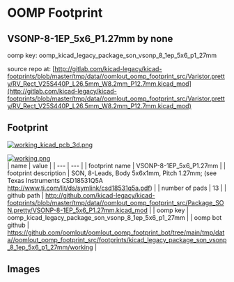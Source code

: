 # OOMP Footprint  
## VSONP-8-1EP_5x6_P1.27mm  by none  
  
oomp key: oomp_kicad_legacy_package_son_vsonp_8_1ep_5x6_p1_27mm  
  
source repo at: [http://gitlab.com/kicad-legacy/kicad-footprints/blob/master/tmp/data//oomlout_oomp_footprint_src/Varistor.pretty/RV_Rect_V25S440P_L26.5mm_W8.2mm_P12.7mm.kicad_mod](http://gitlab.com/kicad-legacy/kicad-footprints/blob/master/tmp/data//oomlout_oomp_footprint_src/Varistor.pretty/RV_Rect_V25S440P_L26.5mm_W8.2mm_P12.7mm.kicad_mod)  
## Footprint  
  
[![working_kicad_pcb_3d.png](working_kicad_pcb_3d_600.png)](working_kicad_pcb_3d.png)  
  
[![working.png](working_600.png)](working.png)  
| name | value | 
| --- | --- | 
| footprint name | VSONP-8-1EP_5x6_P1.27mm | 
| footprint description | SON, 8-Leads, Body 5x6x1mm, Pitch 1.27mm; (see Texas Instruments CSD18531Q5A http://www.ti.com/lit/ds/symlink/csd18531q5a.pdf) | 
| number of pads | 13 | 
| github path | http://github.com/kicad-legacy/kicad-footprints/blob/master/tmp/data//oomlout_oomp_footprint_src/Package_SON.pretty/VSONP-8-1EP_5x6_P1.27mm.kicad_mod | 
| oomp key | oomp_kicad_legacy_package_son_vsonp_8_1ep_5x6_p1_27mm | 
| oomp bot github | https://github.com/oomlout/oomlout_oomp_footprint_bot/tree/main/tmp/data//oomlout_oomp_footprint_src/footprints/kicad_legacy_package_son_vsonp_8_1ep_5x6_p1_27mm/working | 
## Images  
